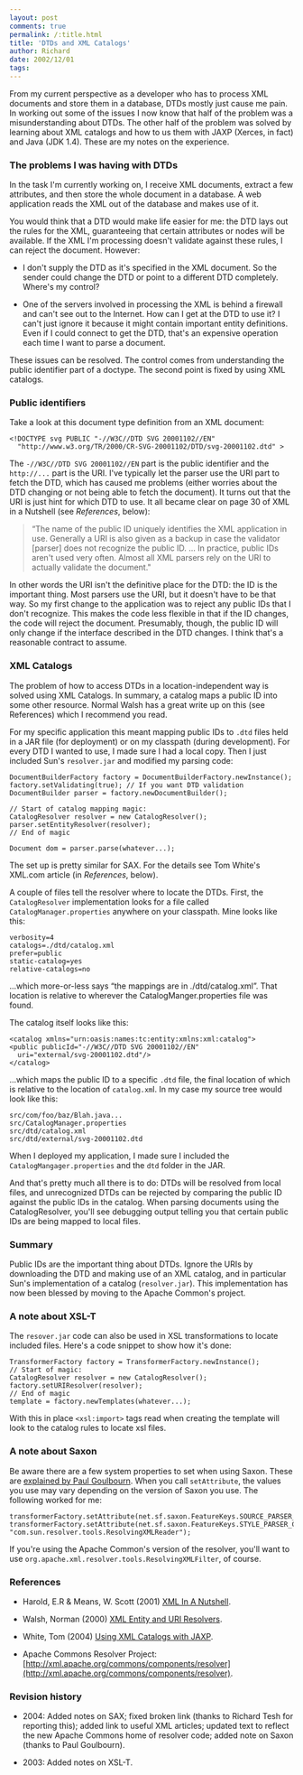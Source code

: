 ```yaml
---
layout: post
comments: true
permalink: /:title.html
title: 'DTDs and XML Catalogs'
author: Richard
date: 2002/12/01
tags:
---
```


From my current perspective as a developer who has to process XML documents and store them in a database, DTDs mostly just cause me pain. In working out some of the issues I now know that half of the problem was a misunderstanding about DTDs. The other half of the problem was solved by learning about XML catalogs and how to us them with JAXP (Xerces, in fact) and Java (JDK 1.4). These are my notes on the experience.

### The problems I was having with DTDs

In the task I'm currently working on, I receive XML documents, extract a few attributes, and then store the whole document in a database. A web application reads the XML out of the database and makes use of it.

You would think that a DTD would make life easier for me: the DTD lays out the rules for the XML, guaranteeing that certain attributes or nodes will be available. If the XML I'm processing doesn't validate against these rules, I can reject the document. However:

* I don't supply the DTD as it's specified in the XML document. So the sender could change the DTD or point to a different DTD completely. Where's my control?

* One of the servers involved in processing the XML is behind a firewall and can't see out to the Internet. How can I get at the DTD to use it? I can't just ignore it because it might contain important entity definitions. Even if I could connect to get the DTD, that's an expensive operation each time I want to parse a document.

These issues can be resolved. The control comes from understanding the public identifier part of a doctype. The second point is fixed by using XML catalogs.

### Public identifiers

Take a look at this document type definition from an XML document:

    <!DOCTYPE svg PUBLIC "-//W3C//DTD SVG 20001102//EN"
      "http://www.w3.org/TR/2000/CR-SVG-20001102/DTD/svg-20001102.dtd" >

The `-//W3C//DTD SVG 20001102//EN` part is the public identifier and the `http://...` part is the URI. I've typically let the parser use the URI part to fetch the DTD, which has caused me problems (either worries about the DTD changing or not being able to fetch the document). It turns out that the URI is just hint for which DTD to use. It all became clear on page 30 of XML in a Nutshell (see _References_, below):

> “The name of the public ID uniquely identifies the XML application in use. Generally a URI is also given as a backup in case the validator [parser] does not recognize the public ID. ... In practice, public IDs aren't used very often. Almost all XML parsers rely on the URI to actually validate the document."

In other words the URI isn't the definitive place for the DTD: the ID is the important thing. Most parsers use the URI, but it doesn't have to be that way. So my first change to the application was to reject any public IDs that I don't recognize. This makes the code less flexible in that if the ID changes, the code will reject the document. Presumably, though, the public ID will only change if the interface described in the DTD changes. I think that's a reasonable contract to assume.

### XML Catalogs

The problem of how to access DTDs in a location-independent way is solved using XML Catalogs. In summary, a catalog maps a public ID into some other resource. Normal Walsh has a great write up on this (see References) which I recommend you read.

For my specific application this meant mapping public IDs to `.dtd` files held in a JAR file (for deployment) or on my classpath (during development). For every DTD I wanted to use, I made sure I had a local copy. Then I just included Sun's `resolver.jar` and modified my parsing code:

    DocumentBuilderFactory factory = DocumentBuilderFactory.newInstance();
    factory.setValidating(true); // If you want DTD validation
    DocumentBuilder parser = factory.newDocumentBuilder();

    // Start of catalog mapping magic:
    CatalogResolver resolver = new CatalogResolver();
    parser.setEntityResolver(resolver);
    // End of magic

    Document dom = parser.parse(whatever...);

The set up is pretty similar for SAX. For the details see Tom White's XML.com article (in _References_, below).

A couple of files tell the resolver where to locate the DTDs. First, the `CatalogResolver` implementation looks for a file called `CatalogManager.properties` anywhere on your classpath. Mine looks like this:

    verbosity=4
    catalogs=./dtd/catalog.xml
    prefer=public
    static-catalog=yes
    relative-catalogs=no

...which more-or-less says “the mappings are in ./dtd/catalog.xml”. That location is relative to wherever the CatalogManger.properties file was found.

The catalog itself looks like this:

    <catalog xmlns="urn:oasis:names:tc:entity:xmlns:xml:catalog">
    <public publicId="-//W3C//DTD SVG 20001102//EN"
      uri="external/svg-20001102.dtd"/>
    </catalog>

...which maps the public ID to a specific `.dtd` file, the final location of which is relative to the location of `catalog.xm`l. In my case my source tree would look like this:

	src/com/foo/baz/Blah.java...
	src/CatalogManager.properties
	src/dtd/catalog.xml
	src/dtd/external/svg-20001102.dtd

When I deployed my application, I made sure I included the `CatalogMangager.properties` and the `dtd` folder in the JAR.

And that's pretty much all there is to do: DTDs will be resolved from local files, and unrecognized DTDs can be rejected by comparing the public ID against the public IDs in the catalog. When parsing documents using the CatalogResolver, you'll see debugging output telling you that certain public IDs are being mapped to local files.

### Summary

Public IDs are the important thing about DTDs. Ignore the URIs by downloading the DTD and making use of an XML catalog, and in particular Sun's implementation of a catalog (`resolver.jar`). This implementation has now been blessed by moving to the Apache Common's project.


### A note about XSL-T

The `resover.jar` code can also be used in XSL transformations to locate included files. Here's a code snippet to show how it's done:

	TransformerFactory factory = TransformerFactory.newInstance();
	// Start of magic:
	CatalogResolver resolver = new CatalogResolver();
	factory.setURIResolver(resolver);
	// End of magic
	template = factory.newTemplates(whatever...);

With this in place `<xsl:import>` tags read when creating the template will look to the catalog rules to locate xsl files.

### A note about Saxon

Be aware there are a few system properties to set when using Saxon. These are [explained by Paul Goulbourn](http://www.goulbourn.com/2003/12/saxon-and-resolverjar.html). When you call `setAttribute`, the values you use may vary depending on the version of Saxon you use. The following worked for me:

    transformerFactory.setAttribute(net.sf.saxon.FeatureKeys.SOURCE_PARSER_CLASS,"com.sun.resolver.tools.ResolvingXMLReader");
    transformerFactory.setAttribute(net.sf.saxon.FeatureKeys.STYLE_PARSER_CLASS, "com.sun.resolver.tools.ResolvingXMLReader");

If you're using the Apache Common's version of the resolver, you'll want to use `org.apache.xml.resolver.tools.ResolvingXMLFilter`, of course.


### References

* Harold, E.R & Means, W. Scott (2001) [XML In A Nutshell](http://shop.oreilly.com/product/9780596000585.do).

* Walsh, Norman (2000) [XML Entity and URI Resolvers](http://xerces.apache.org/xml-commons/components/resolver/resolver-article.html).

* White, Tom (2004) [Using XML Catalogs with JAXP](http://www.xml.com/lpt/a/2004/03/03/catalogs.html). 

* Apache Commons Resolver Project: [http://xml.apache.org/commons/components/resolver](http://xml.apache.org/commons/components/resolver).


### Revision history

* 2004: Added notes on SAX; fixed broken link (thanks to Richard Tesh for reporting this); added link to useful XML articles; updated text to reflect the new Apache Commons home of resolver code; added note on Saxon (thanks to Paul Goulbourn). 

* 2003: Added notes on XSL-T.
